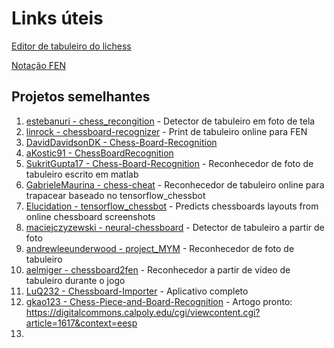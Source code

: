 # Links úteis

[Editor de tabuleiro do lichess](https://lichess.org/editor)

[Notação FEN](https://en.wikipedia.org/wiki/Forsyth%E2%80%93Edwards_Notation)

## Projetos semelhantes
1. [estebanuri - chess_recongition](https://github.com/estebanuri/chess_recongition) - Detector de tabuleiro em foto de tela
2. [linrock - chessboard-recognizer](https://github.com/linrock/chessboard-recognizer) - Print de tabuleiro online para FEN
3. [DavidDavidsonDK - Chess-Board-Recognition](https://github.com/DavidDavidsonDK/Chess-Board-Recognition)
4. [aKostic91 - ChessBoardRecognition](https://github.com/aKostic91/ChessBoardRecognition)
5. [SukritGupta17 - Chess-Board-Recognition](https://github.com/SukritGupta17/Chess-Board-Recognition) - Reconhecedor de foto de tabuleiro escrito em matlab
6. [GabrieleMaurina - chess-cheat](https://github.com/GabrieleMaurina/chess-cheat) - Reconhecedor de tabuleiro online para trapacear baseado no tensorflow_chessbot
7. [Elucidation - tensorflow_chessbot](https://github.com/Elucidation/tensorflow_chessbot) - Predicts chessboards layouts from online chessboard screenshots
8. [maciejczyzewski - neural-chessboard](https://github.com/maciejczyzewski/neural-chessboard) - Detector de tabuleiro a partir de foto
9. [andrewleeunderwood - project_MYM](https://github.com/andrewleeunderwood/project_MYM) - Reconhecedor de foto de tabuleiro
10. [aelmiger - chessboard2fen](https://github.com/aelmiger/chessboard2fen) - Reconhecedor a partir de vídeo de tabuleiro durante o jogo
11. [LuQ232 - Chessboard-Importer](https://github.com/LuQ232/Chessboard-Importer) - Aplicativo completo
12. [gkao123 - Chess-Piece-and-Board-Recognition](https://github.com/gkao123/Chess-Piece-and-Board-Recognition) - Artogo pronto: https://digitalcommons.calpoly.edu/cgi/viewcontent.cgi?article=1617&context=eesp
13. 
